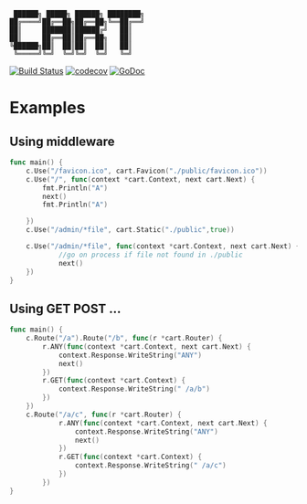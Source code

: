 
```
 ██████╗ █████╗ ██████╗ ████████╗
██╔════╝██╔══██╗██╔══██╗╚══██╔══╝
██║     ███████║██████╔╝   ██║
██║     ██╔══██║██╔══██╗   ██║
╚██████╗██║  ██║██║  ██║   ██║
 ╚═════╝╚═╝  ╚═╝╚═╝  ╚═╝   ╚═╝
```

[![Build Status](https://travis-ci.org/gimke/cart.svg?branch=master)](https://travis-ci.org/gimke/cart) [![codecov](https://codecov.io/gh/gimke/cart/branch/master/graph/badge.svg)](https://codecov.io/gh/gimke/cart) [![GoDoc](https://godoc.org/github.com/gimke/cart?status.svg)](https://godoc.org/github.com/gimke/cart)


# Examples

## Using middleware
```go
func main() {
	c.Use("/favicon.ico", cart.Favicon("./public/favicon.ico"))
	c.Use("/", func(context *cart.Context, next cart.Next) {
		fmt.Println("A")
		next()
		fmt.Println("A")

	})
	c.Use("/admin/*file", cart.Static("./public",true))

	c.Use("/admin/*file", func(context *cart.Context, next cart.Next) {
            //go on process if file not found in ./public
            next()
	})
}
```
## Using GET POST ... 
```go
func main() {
	c.Route("/a").Route("/b", func(r *cart.Router) {
		r.ANY(func(context *cart.Context, next cart.Next) {
			context.Response.WriteString("ANY")
			next()
		})
		r.GET(func(context *cart.Context) {
			context.Response.WriteString(" /a/b")
		})
	})
	c.Route("/a/c", func(r *cart.Router) {
    		r.ANY(func(context *cart.Context, next cart.Next) {
    			context.Response.WriteString("ANY")
    			next()
    		})
    		r.GET(func(context *cart.Context) {
    			context.Response.WriteString(" /a/c")
    		})
    	})
}
```
